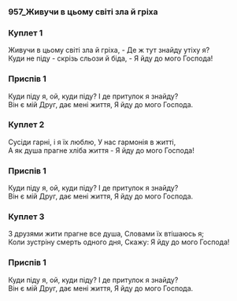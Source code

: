 ### 957_Живучи в цьому світі зла й гріха
### Куплет 1
Живучи в цьому світі зла й гріха, - Де ж тут знайду утіху я?<br/>Куди не піду - скрізь сльози й біда, - Я йду до мого Господа!
### Приспів 1
Куди піду я, ой, куди піду? І де притулок я знайду?<br/>Він є мій Друг, дає мені життя, Я йду до мого Господа.
### Куплет 2
Сусіди гарні, і я їх люблю, У нас гармонія в житті,<br/>А як душа прагне хліба життя - Я йду до мого Господа!
### Приспів 1
Куди піду я, ой, куди піду? І де притулок я знайду?<br/>Він є мій Друг, дає мені життя, Я йду до мого Господа.
### Куплет 3
З друзями жити прагне все душа, Словами їх втішаюсь я; <br/>Коли зустріну смерть одного дня, Скажу: Я йду до мого Господа!
### Приспів 1
Куди піду я, ой, куди піду? І де притулок я знайду?<br/>Він є мій Друг, дає мені життя, Я йду до мого Господа.

